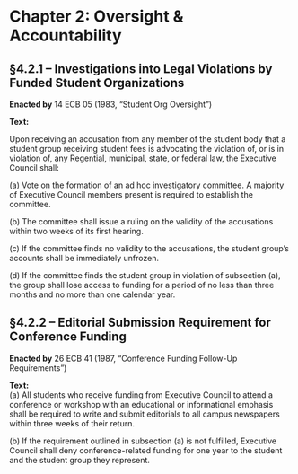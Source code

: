 # Chapter 2: Oversight & Accountability

## §4.2.1 – Investigations into Legal Violations by Funded Student Organizations

**Enacted by** 14 ECB 05 (1983, “Student Org Oversight”)

**Text:**

Upon receiving an accusation from any member of the student body that a student group receiving student fees is advocating the violation of, or is in violation of, any Regential, municipal, state, or federal law, the Executive Council shall:

(a) Vote on the formation of an ad hoc investigatory committee. A majority of Executive Council members present is required to establish the committee.

(b) The committee shall issue a ruling on the validity of the accusations within two weeks of its first hearing.

(c) If the committee finds no validity to the accusations, the student group’s accounts shall be immediately unfrozen.

(d) If the committee finds the student group in violation of subsection (a), the group shall lose access to funding for a period of no less than three months and no more than one calendar year.

## §4.2.2 – Editorial Submission Requirement for Conference Funding

**Enacted by** 26 ECB 41 (1987, “Conference Funding Follow-Up Requirements”)

**Text:**  
(a) All students who receive funding from Executive Council to attend a conference or workshop with an educational or informational emphasis shall be required to write and submit editorials to all campus newspapers within three weeks of their return.

(b) If the requirement outlined in subsection (a) is not fulfilled, Executive Council shall deny conference-related funding for one year to the student and the student group they represent.

